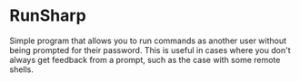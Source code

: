 # RunSharp
Simple program that allows you to run commands as another user without being prompted for their password. This is useful in cases where you don't always get feedback from a prompt, such as the case with some remote shells.

